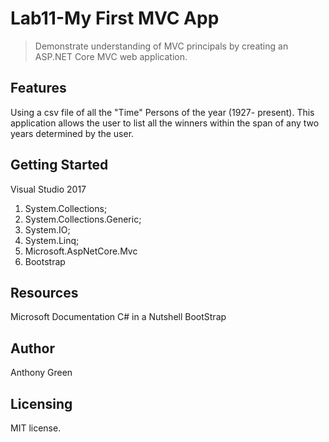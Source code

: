 # Lab11-My First MVC App
> Demonstrate understanding of MVC principals by creating an ASP.NET Core MVC web application.  

## Features
Using a csv file of all the "Time" Persons of the year (1927- present). This application allows the user to list all the winners within the span of any two years determined by the user. 

## Getting Started
Visual Studio 2017
1. System.Collections;
2. System.Collections.Generic;
3. System.IO;
4. System.Linq;
5. Microsoft.AspNetCore.Mvc
6. Bootstrap

## Resources
Microsoft Documentation 
C# in a Nutshell
BootStrap

## Author
Anthony Green

## Licensing
MIT license.
